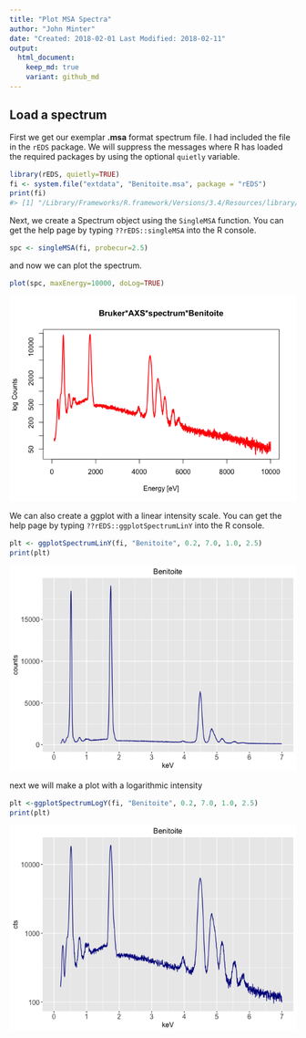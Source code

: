 ```yaml
---
title: "Plot MSA Spectra"
author: "John Minter"
date: "Created: 2018-02-01 Last Modified: 2018-02-11"
output:
  html_document:
    keep_md: true
    variant: github_md
---
```




## Load a spectrum

First we get our exemplar **.msa** format spectrum file. I had included
the file in the `rEDS` package. We will suppress the messages where R
has loaded the required packages by using the optional `quietly` 
variable.


```r
library(rEDS, quietly=TRUE)
fi <- system.file("extdata", "Benitoite.msa", package = "rEDS")
print(fi)
#> [1] "/Library/Frameworks/R.framework/Versions/3.4/Resources/library/rEDS/extdata/Benitoite.msa"
```

Next, we create a Spectrum object using the `SingleMSA` function.
You can get the help page by typing `??rEDS::singleMSA` into the
R console.


```r
spc <- singleMSA(fi, probecur=2.5)
```

and now we can plot the spectrum.


```r
plot(spc, maxEnergy=10000, doLog=TRUE)
```

![](plotSpectra_files/figure-html/unnamed-chunk-3-1.png)<!-- -->

We can also create a ggplot with a linear intensity scale. You can
get the help page by typing `??rEDS::ggplotSpectrumLinY` into the 
R console.


```r
plt <- ggplotSpectrumLinY(fi, "Benitoite", 0.2, 7.0, 1.0, 2.5)
print(plt)
```

![](plotSpectra_files/figure-html/unnamed-chunk-4-1.png)<!-- -->

next we will make a plot with a logarithmic intensity


```r
plt <-ggplotSpectrumLogY(fi, "Benitoite", 0.2, 7.0, 1.0, 2.5)
print(plt)
```

![](plotSpectra_files/figure-html/unnamed-chunk-5-1.png)<!-- -->
